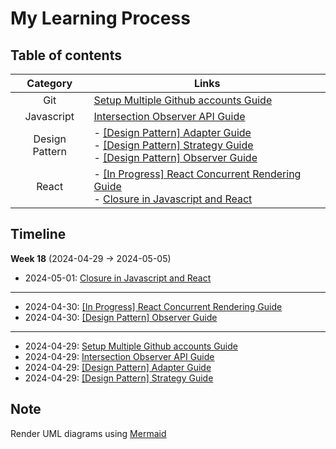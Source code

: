 # My Learning Process

## Table of contents
| Category | Links |
| :--------: | ------- |
| Git | [Setup Multiple Github accounts Guide](https://github.com/DinhSonHai/Learning/blob/main/2024-Week-18/Setup-multiple-github-accounts.md) |
| Javascript  | [Intersection Observer API Guide](https://github.com/DinhSonHai/Learning/blob/main/2024-Week-18/Intersection-Observer-API.md) |
| Design Pattern  | - [[Design Pattern] Adapter Guide](https://github.com/DinhSonHai/Learning/blob/main/2024-Week-18/[Design-Pattern]-Adapter.md)<br />- [[Design Pattern] Strategy Guide](https://github.com/DinhSonHai/Learning/blob/main/2024-Week-18/[Design-Pattern]-Strategy.md)<br />- [[Design Pattern] Observer Guide](https://github.com/DinhSonHai/Learning/blob/main/2024-Week-18/[Design-Pattern]-Observer.md) |
| React | - [[In Progress] React Concurrent Rendering Guide](https://github.com/DinhSonHai/Learning/blob/main/2024-Week-18/React-Concurrent-Rendering.md)<br />- [Closure in Javascript and React](https://github.com/DinhSonHai/Learning/blob/main/2024-Week-18/Closure-In-Javascript-And-React.md) |

## Timeline
**Week 18** (2024-04-29 -> 2024-05-05)
- 2024-05-01: [Closure in Javascript and React](https://github.com/DinhSonHai/Learning/blob/main/2024-Week-18/Closure-In-Javascript-And-React.md)
---
- 2024-04-30: [[In Progress] React Concurrent Rendering Guide](https://github.com/DinhSonHai/Learning/blob/main/2024-Week-18/React-Concurrent-Rendering.md)
- 2024-04-30: [[Design Pattern] Observer Guide](https://github.com/DinhSonHai/Learning/blob/main/2024-Week-18/[Design-Pattern]-Observer.md)
---
- 2024-04-29: [Setup Multiple Github accounts Guide](https://github.com/DinhSonHai/Learning/blob/main/2024-Week-18/Setup-multiple-github-accounts.md)
- 2024-04-29: [Intersection Observer API Guide](https://github.com/DinhSonHai/Learning/blob/main/2024-Week-18/Intersection-Observer-API.md)
- 2024-04-29: [[Design Pattern] Adapter Guide](https://github.com/DinhSonHai/Learning/blob/main/2024-Week-18/[Design-Pattern]-Adapter.md)
- 2024-04-29: [[Design Pattern] Strategy Guide](https://github.com/DinhSonHai/Learning/blob/main/2024-Week-18/[Design-Pattern]-Strategy.md)

## Note
Render UML diagrams using [Mermaid](https://mermaidjs.github.io/)
